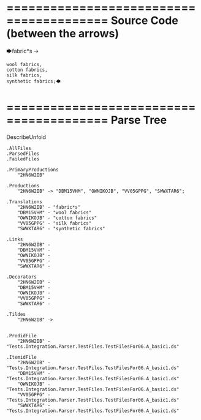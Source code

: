 ========================================
Source Code (between the arrows)
========================================

🡆fabric*s ->

	wool fabrics,
	cotton fabrics,
	silk fabrics,
	synthetic fabrics;🡄

========================================
Parse Tree
========================================
DescribeUnfold

    .AllFiles
    .ParsedFiles
    .FailedFiles

    .PrimaryProductions
        "2HN6W2IB" 

    .Productions
        "2HN6W2IB" -> "DBM15VHM", "OWNIKOJB", "VV05GPPG", "SWWXTAR6";

    .Translations
        "2HN6W2IB" - "fabric*s"
        "DBM15VHM" - "wool fabrics"
        "OWNIKOJB" - "cotton fabrics"
        "VV05GPPG" - "silk fabrics"
        "SWWXTAR6" - "synthetic fabrics"

    .Links
        "2HN6W2IB" - 
        "DBM15VHM" - 
        "OWNIKOJB" - 
        "VV05GPPG" - 
        "SWWXTAR6" - 

    .Decorators
        "2HN6W2IB" - 
        "DBM15VHM" - 
        "OWNIKOJB" - 
        "VV05GPPG" - 
        "SWWXTAR6" - 

    .Tildes
        "2HN6W2IB" -> 


    .ProdidFile
        "2HN6W2IB" - "Tests.Integration.Parser.TestFiles.TestFilesFor06.A_basic1.ds"

    .ItemidFile
        "2HN6W2IB" - "Tests.Integration.Parser.TestFiles.TestFilesFor06.A_basic1.ds"
        "DBM15VHM" - "Tests.Integration.Parser.TestFiles.TestFilesFor06.A_basic1.ds"
        "OWNIKOJB" - "Tests.Integration.Parser.TestFiles.TestFilesFor06.A_basic1.ds"
        "VV05GPPG" - "Tests.Integration.Parser.TestFiles.TestFilesFor06.A_basic1.ds"
        "SWWXTAR6" - "Tests.Integration.Parser.TestFiles.TestFilesFor06.A_basic1.ds"

